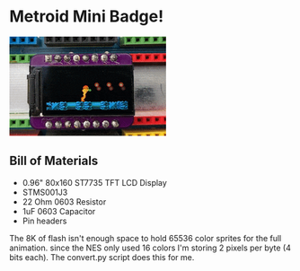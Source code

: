# Metroid Mini Badge!

![Metroid](metroid.gif)

## Bill of Materials 
* 0.96" 80x160 ST7735 TFT LCD Display
* STMS001J3
* 22 Ohm 0603 Resistor
* 1uF 0603 Capacitor
* Pin headers

The 8K of flash isn't enough space to hold 65536 color sprites for the full animation. since the NES only used 16 colors I'm storing 2 pixels per byte (4 bits each).  The convert.py script does this for me.
